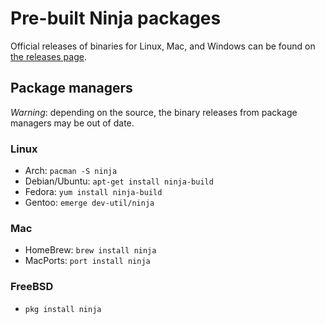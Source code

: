 # Pre-built Ninja packages

Official releases of binaries for Linux, Mac, and Windows can be found on [the releases page](https://github.com/ninja-build/ninja/releases).

## Package managers

*Warning*: depending on the source, the binary releases from package managers may be out of date.

### Linux

* Arch: `pacman -S ninja`
* Debian/Ubuntu: `apt-get install ninja-build`
* Fedora: `yum install ninja-build`
* Gentoo: `emerge dev-util/ninja`

### Mac

* HomeBrew: `brew install ninja`
* MacPorts: `port install ninja`

### FreeBSD

* `pkg install ninja`
